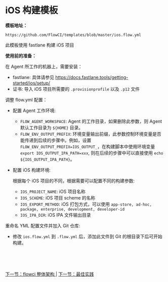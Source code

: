 # iOS 构建模板

**模板地址：**

`https://github.com/FlowCI/templates/blob/master/ios.flow.yml`

此模板使用 fastlane 构建 iOS 项目

**使用前的准备：**

在 Agent 所工作的机器上，需要安装：

- fastlane: 具体请参见 <a href="https://docs.fastlane.tools/getting-started/ios/setup/">https://docs.fastlane.tools/getting-started/ios/setup/</a>
- 证书: 导入 iOS 项目所需要的 `.provisionprofile` 以及 `.p12` 文件

调整 flow.yml 配置：

- 配置 Agent 工作环境:
  
  - `FLOW_AGENT_WORKSPACE`: Agent 的工作目录，如果删除此参数，则 Agent 默认工作目录为 `${HOME}` 目录。
  - `FLOW_ENV_OUTPUT_PREFIX`: 环境变量输出前缀，此参数控制环境变量是否能传递到后续的步骤中。例如，设置 `FLOW_ENV_OUTPUT_PREFIX=IOS_OUTPUT_`，在构建脚本中使用环境变量 `export IOS_OUTPUT_IPA_PATH=xxx`, 则在后续的步骤中可以直接使用 `echo ${IOS_OUTPUT_IPA_PATH}`。

- 配置 iOS 构建环境:

  根据每个 iOS 项目的不同，根据需要可以配置不同的构建参数:

  - `IOS_PROJECT_NAME`: iOS 项目名称
  - `IOS_SCHEME`: iOS 项目 scheme 的名称
  - `IOS_EXPORT_METHOD`: iOS 打包方式，可以使用 `app-store, ad-hoc, package, enterprise, development, developer-id`
  - `IOS_IPA_DIR`: iOS IPA 文件输出目录

重命名 YML 配置文件并加入 Git 仓库:

- 修改 `ios.flow.yml` 到 `.flow.yml` 后，添加此文件到 Git 的根目录下后可开始构建。


<br/><br/><br/>
<div id="bom">
<a href="./quick_flowconfig.md">下一节：flowci 整体架构 </a> | 
<a href="#">下一节：最佳实践 </a>
</div>
<link rel="stylesheet" rev="stylesheet" href="flow.css" type="text/css"/> 